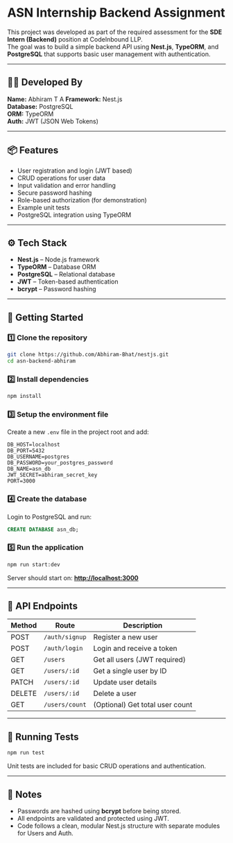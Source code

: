
# ASN Internship Backend Assignment

This project was developed as part of the required assessment for the **SDE Intern (Backend)** position at CodeInbound LLP.  
The goal was to build a simple backend API using **Nest.js**, **TypeORM**, and **PostgreSQL** that supports basic user management with authentication.

---

## 👨‍💻 Developed By
**Name:** Abhiram T A 
**Framework:** Nest.js  
**Database:** PostgreSQL  
**ORM:** TypeORM  
**Auth:** JWT (JSON Web Tokens)

---

## 📦 Features

- User registration and login (JWT based)
- CRUD operations for user data
- Input validation and error handling
- Secure password hashing
- Role-based authorization (for demonstration)
- Example unit tests
- PostgreSQL integration using TypeORM

---

## ⚙️ Tech Stack

- **Nest.js** – Node.js framework
- **TypeORM** – Database ORM
- **PostgreSQL** – Relational database
- **JWT** – Token-based authentication
- **bcrypt** – Password hashing

---

## 🚀 Getting Started

### 1️⃣ Clone the repository
```bash
git clone https://github.com/Abhiram-Bhat/nestjs.git
cd asn-backend-abhiram
````

### 2️⃣ Install dependencies

```bash
npm install
```

### 3️⃣ Setup the environment file

Create a new `.env` file in the project root and add:

```env
DB_HOST=localhost
DB_PORT=5432
DB_USERNAME=postgres
DB_PASSWORD=your_postgres_password
DB_NAME=asn_db
JWT_SECRET=abhiram_secret_key
PORT=3000
```

### 4️⃣ Create the database

Login to PostgreSQL and run:

```sql
CREATE DATABASE asn_db;
```

### 5️⃣ Run the application

```bash
npm run start:dev
```

Server should start on:
 **[http://localhost:3000](http://localhost:3000)**

---

## 🧠 API Endpoints

| Method | Route          | Description                     |
| ------ | -------------- | ------------------------------- |
| POST   | `/auth/signup` | Register a new user             |
| POST   | `/auth/login`  | Login and receive a token       |
| GET    | `/users`       | Get all users (JWT required)    |
| GET    | `/users/:id`   | Get a single user by ID         |
| PATCH  | `/users/:id`   | Update user details             |
| DELETE | `/users/:id`   | Delete a user                   |
| GET    | `/users/count` | (Optional) Get total user count |

---

## 🧪 Running Tests

```bash
npm run test
```

Unit tests are included for basic CRUD operations and authentication.

---

## 📝 Notes

* Passwords are hashed using **bcrypt** before being stored.
* All endpoints are validated and protected using JWT.
* Code follows a clean, modular Nest.js structure with separate modules for Users and Auth.

